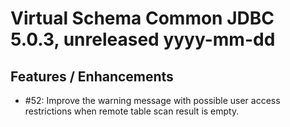 # Virtual Schema Common JDBC 5.0.3, unreleased yyyy-mm-dd

## Features / Enhancements

* #52: Improve the warning message with possible user access restrictions when
  remote table scan result is empty.

